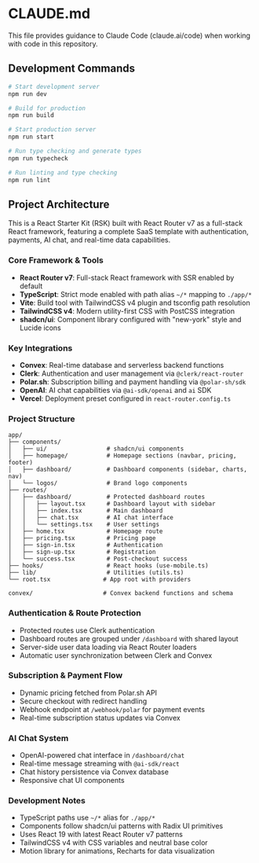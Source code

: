 # CLAUDE.md

This file provides guidance to Claude Code (claude.ai/code) when working with code in this repository.

## Development Commands

```bash
# Start development server
npm run dev

# Build for production
npm run build

# Start production server
npm run start

# Run type checking and generate types
npm run typecheck

# Run linting and type checking
npm run lint
```

## Project Architecture

This is a React Starter Kit (RSK) built with React Router v7 as a full-stack React framework, featuring a complete SaaS template with authentication, payments, AI chat, and real-time data capabilities.

### Core Framework & Tools
- **React Router v7**: Full-stack React framework with SSR enabled by default
- **TypeScript**: Strict mode enabled with path alias `~/*` mapping to `./app/*`
- **Vite**: Build tool with TailwindCSS v4 plugin and tsconfig path resolution
- **TailwindCSS v4**: Modern utility-first CSS with PostCSS integration
- **shadcn/ui**: Component library configured with "new-york" style and Lucide icons

### Key Integrations
- **Convex**: Real-time database and serverless backend functions
- **Clerk**: Authentication and user management via `@clerk/react-router`
- **Polar.sh**: Subscription billing and payment handling via `@polar-sh/sdk`
- **OpenAI**: AI chat capabilities via `@ai-sdk/openai` and `ai` SDK
- **Vercel**: Deployment preset configured in `react-router.config.ts`

### Project Structure
```
app/
├── components/
│   ├── ui/                 # shadcn/ui components
│   ├── homepage/           # Homepage sections (navbar, pricing, footer)
│   ├── dashboard/          # Dashboard components (sidebar, charts, nav)
│   └── logos/              # Brand logo components
├── routes/
│   ├── dashboard/          # Protected dashboard routes
│   │   ├── layout.tsx      # Dashboard layout with sidebar
│   │   ├── index.tsx       # Main dashboard
│   │   ├── chat.tsx        # AI chat interface
│   │   └── settings.tsx    # User settings
│   ├── home.tsx            # Homepage route
│   ├── pricing.tsx         # Pricing page
│   ├── sign-in.tsx         # Authentication
│   ├── sign-up.tsx         # Registration
│   └── success.tsx         # Post-checkout success
├── hooks/                  # React hooks (use-mobile.ts)
├── lib/                    # Utilities (utils.ts)
└── root.tsx               # App root with providers

convex/                    # Convex backend functions and schema
```

### Authentication & Route Protection
- Protected routes use Clerk authentication
- Dashboard routes are grouped under `/dashboard` with shared layout
- Server-side user data loading via React Router loaders
- Automatic user synchronization between Clerk and Convex

### Subscription & Payment Flow
- Dynamic pricing fetched from Polar.sh API
- Secure checkout with redirect handling
- Webhook endpoint at `/webhook/polar` for payment events
- Real-time subscription status updates via Convex

### AI Chat System
- OpenAI-powered chat interface in `/dashboard/chat`
- Real-time message streaming with `@ai-sdk/react`
- Chat history persistence via Convex database
- Responsive chat UI components

### Development Notes
- TypeScript paths use `~/*` alias for `./app/*`
- Components follow shadcn/ui patterns with Radix UI primitives
- Uses React 19 with latest React Router v7 patterns
- TailwindCSS v4 with CSS variables and neutral base color
- Motion library for animations, Recharts for data visualization
